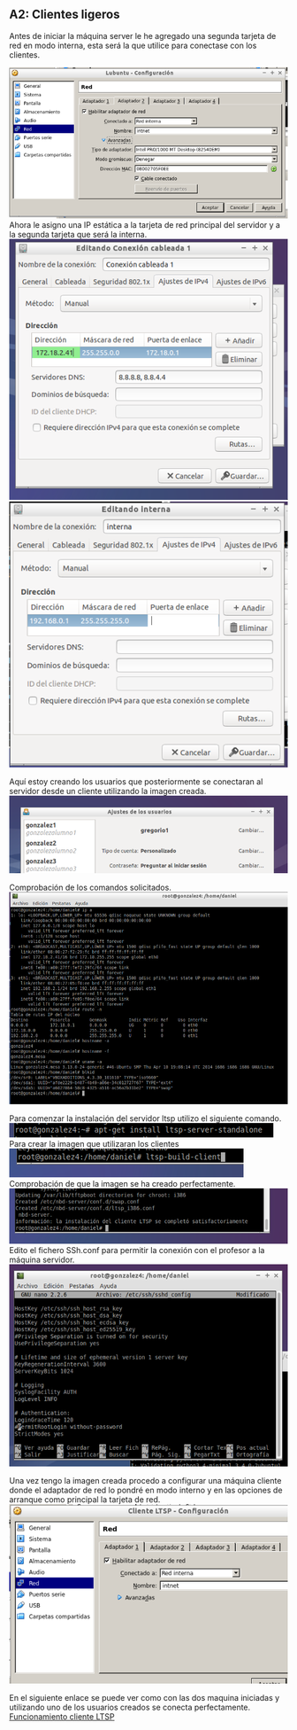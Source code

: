 ## A2: Clientes ligeros ##



Antes de iniciar la máquina server le he agregado una segunda tarjeta de red en modo interna, esta será la que utilice para conectase con los clientes.

![Alt text](./1.png)
Ahora le asigno una IP estática a la tarjeta de red principal del servidor y a la segunda tarjeta que será la interna.
![Alt text](./2.png)
![Alt text](./7.png)

Aquí estoy creando los usuarios que posteriormente se conectaran al servidor desde un cliente utilizando la imagen creada.
![Alt text](./3.png)

Comprobación de los comandos solicitados.
![Alt text](./8.png)

Para comenzar la instalación del servidor ltsp utilizo el siguiente comando.
![Alt text](./4.png)
Para crear la imagen que utilizaran los clientes
![Alt text](./5.png)
Comprobación de que la imagen se ha creado perfectamente.
![Alt text](./9.png)
Edito el fichero SSh.conf para permitir la conexión con el profesor a la máquina servidor.
![Alt text](./6.png)

Una vez tengo la imagen creada procedo a configurar una máquina cliente donde el adaptador de red lo pondré en modo interno y en las opciones de arranque como principal la tarjeta de red.
![Alt text](./10.png)

En el siguiente enlace se puede ver como con las dos maquina iniciadas y utilizando uno de los usuarios creados se conecta perfectamente.
[Funcionamiento cliente LTSP](https://www.youtube.com/watch?v=lKsThv2gAAM)
